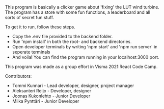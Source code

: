 This program is basically a clicker game about 'fixing' the LUT wind turbine.
The program has a store with some fun functions, a leaderboard and all sorts of secret fun stuff.

To get it to run, follow these steps.
- Copy the .env file provided to the backend folder.
- Run 'npm install' in both the root- and backend directories.
- Open developer terminals by writing 'npm start' and 'npm run server' in seperate terminals
- And voila! You can find the program running in your localhost:3000 port.

This program was made as a group effort in Visma 2021 React Code Camp.

Contributors:
- Tommi Kunnari - Lead developer, designer, project manager
- Aleksanteri Reijo - Developer, designer
- Joonas Kukonlehto - Junior Developer
- Miika Pynttäri - Junior Developer